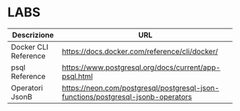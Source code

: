 # LABS


| Descrizione          | URL                                                                              |
| -------------------- | -------------------------------------------------------------------------------- |
| Docker CLI Reference | https://docs.docker.com/reference/cli/docker/                                    |
| psql Reference       | https://www.postgresql.org/docs/current/app-psql.html                            |
| Operatori JsonB      | https://neon.com/postgresql/postgresql-json-functions/postgresql-jsonb-operators | https://neon.com/postgresql/postgresql-json-functions/postgresql-jsonb-operators |

